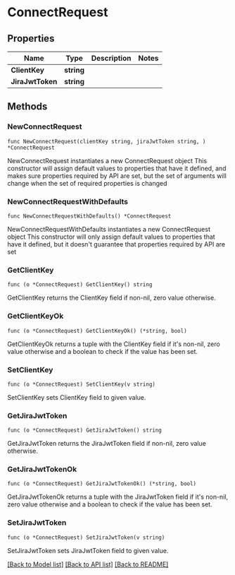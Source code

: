 # ConnectRequest

## Properties

Name | Type | Description | Notes
------------ | ------------- | ------------- | -------------
**ClientKey** | **string** |  | 
**JiraJwtToken** | **string** |  | 

## Methods

### NewConnectRequest

`func NewConnectRequest(clientKey string, jiraJwtToken string, ) *ConnectRequest`

NewConnectRequest instantiates a new ConnectRequest object
This constructor will assign default values to properties that have it defined,
and makes sure properties required by API are set, but the set of arguments
will change when the set of required properties is changed

### NewConnectRequestWithDefaults

`func NewConnectRequestWithDefaults() *ConnectRequest`

NewConnectRequestWithDefaults instantiates a new ConnectRequest object
This constructor will only assign default values to properties that have it defined,
but it doesn't guarantee that properties required by API are set

### GetClientKey

`func (o *ConnectRequest) GetClientKey() string`

GetClientKey returns the ClientKey field if non-nil, zero value otherwise.

### GetClientKeyOk

`func (o *ConnectRequest) GetClientKeyOk() (*string, bool)`

GetClientKeyOk returns a tuple with the ClientKey field if it's non-nil, zero value otherwise
and a boolean to check if the value has been set.

### SetClientKey

`func (o *ConnectRequest) SetClientKey(v string)`

SetClientKey sets ClientKey field to given value.


### GetJiraJwtToken

`func (o *ConnectRequest) GetJiraJwtToken() string`

GetJiraJwtToken returns the JiraJwtToken field if non-nil, zero value otherwise.

### GetJiraJwtTokenOk

`func (o *ConnectRequest) GetJiraJwtTokenOk() (*string, bool)`

GetJiraJwtTokenOk returns a tuple with the JiraJwtToken field if it's non-nil, zero value otherwise
and a boolean to check if the value has been set.

### SetJiraJwtToken

`func (o *ConnectRequest) SetJiraJwtToken(v string)`

SetJiraJwtToken sets JiraJwtToken field to given value.



[[Back to Model list]](../README.md#documentation-for-models) [[Back to API list]](../README.md#documentation-for-api-endpoints) [[Back to README]](../README.md)


